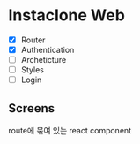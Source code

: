 # Instaclone Web

- [x] Router
- [x] Authentication
- [ ] Archeticture
- [ ] Styles
- [ ] Login

## Screens

route에 묶여 있는 react component
